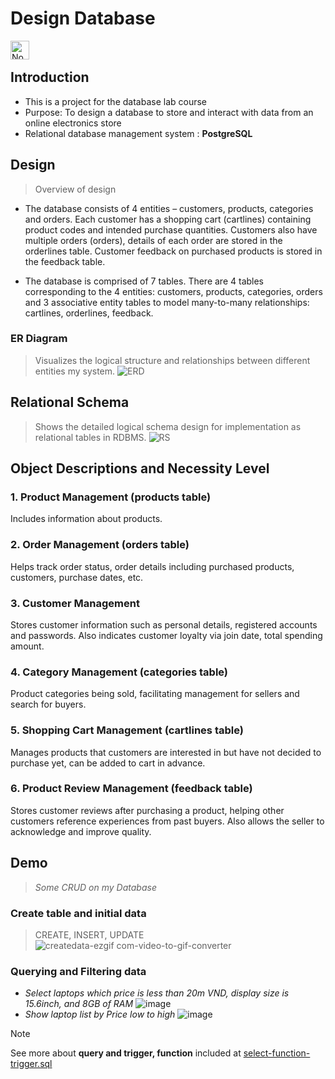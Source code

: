 # Design Database
<img align="left" alt="NodeJS" width="30px" style="padding-right:10px;" src="https://cdn.jsdelivr.net/gh/devicons/devicon/icons/postgresql/postgresql-original-wordmark.svg" />
<br />

## Introduction
* This is a project for the database lab course
* Purpose: To design a database to store and interact with data from an online electronics store
* Relational database management system : **PostgreSQL**

## Design
> Overview of design
* The database consists of 4 entities – customers, products, categories and orders. Each customer has a shopping cart (cartlines) containing product codes and intended purchase quantities. Customers also have multiple orders (orders), details of each order are stored in the orderlines table. Customer feedback on purchased products is stored in the feedback table. 

* The database is comprised of 7 tables. There are 4 tables corresponding to the 4 entities: customers, products, categories, orders and 3 associative entity tables to model many-to-many relationships: cartlines, orderlines, feedback.
### ER Diagram
> Visualizes the logical structure and relationships between different entities my system.
![ERD](https://github.com/nvq29Apr/Ecommerce/assets/119597631/6a1381a6-49ab-4ec2-bc7c-684f51a2128a)

## Relational Schema
> Shows the detailed logical schema design for implementation as relational tables in RDBMS.
![RS](https://github.com/nvq29Apr/Ecommerce/assets/119597631/3ab3291d-8c5e-461f-b01b-a0e518658f5e)

## Object Descriptions and Necessity Level
### 1. Product Management (products table)
Includes information about products.

### 2. Order Management (orders table)
Helps track order status, order details including purchased products, customers, purchase dates, etc.

### 3. Customer Management
Stores customer information such as personal details, registered accounts and passwords. Also indicates customer loyalty via join date, total spending amount.

### 4. Category Management (categories table)
Product categories being sold, facilitating management for sellers and search for buyers.

### 5. Shopping Cart Management (cartlines table)
Manages products that customers are interested in but have not decided to purchase yet, can be added to cart in advance.

### 6. Product Review Management (feedback table)
Stores customer reviews after purchasing a product, helping other customers reference experiences from past buyers. Also allows the seller to acknowledge and improve quality.

## Demo
> _Some CRUD on my Database_
### Create table and initial data
> CREATE, INSERT, UPDATE
![createdata-ezgif com-video-to-gif-converter](https://github.com/nvq29Apr/Ecommerce/assets/119597631/de0869fe-f134-4d99-abac-1e79d759e666)
### Querying and Filtering data
* _Select laptops which price is less than 20m VND, display size is 15.6inch, and 8GB of RAM_ ![image](https://github.com/nvq29Apr/Ecommerce/assets/119597631/1e3cbcc6-10bc-4068-b8d7-4f1e30e13de8)
* _Show laptop list by Price low to high_ ![image](https://github.com/nvq29Apr/Ecommerce/assets/119597631/44560186-26f8-4822-9c31-3d1ba5ac5edf)

> [!NOTE]
> See more about **query and trigger, function** included at [select-function-trigger.sql](https://github.com/nvq29Apr/design-database-using-PostgreSQL/blob/master/select-function-trigger.sql)
